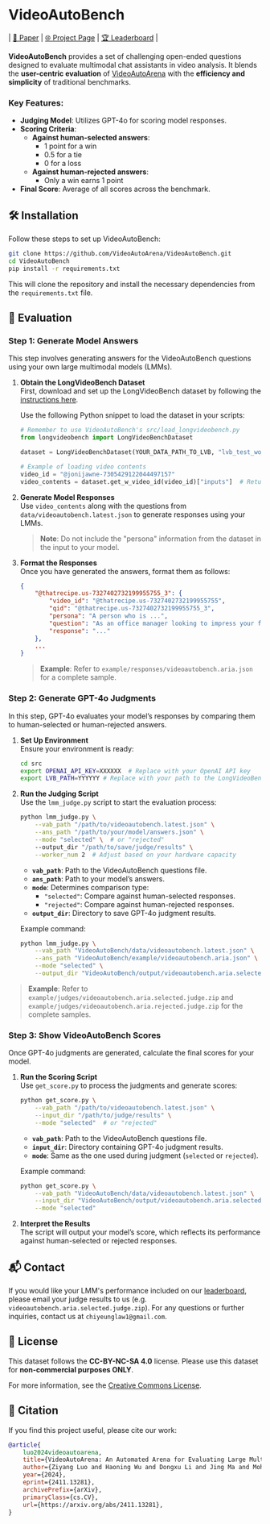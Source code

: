 # VideoAutoBench

| [📄 Paper](https://arxiv.org/abs/2411.13281) | [🌐 Project Page](https://videoautoarena.github.io/) | [🏆 Leaderboard](https://videoautoarena.github.io/) |

**VideoAutoBench** provides a set of challenging open-ended questions designed to evaluate multimodal chat assistants in video analysis. It blends the **user-centric evaluation** of [VideoAutoArena]() with the **efficiency and simplicity** of traditional benchmarks. 

### Key Features:
- **Judging Model**: Utilizes GPT-4o for scoring model responses.
- **Scoring Criteria**:
  - **Against human-selected answers**:  
    - 1 point for a win  
    - 0.5 for a tie  
    - 0 for a loss  
  - **Against human-rejected answers**:  
    - Only a win earns 1 point  
- **Final Score**: Average of all scores across the benchmark.



## 🛠️ Installation

Follow these steps to set up VideoAutoBench:

```bash
git clone https://github.com/VideoAutoArena/VideoAutoBench.git
cd VideoAutoBench
pip install -r requirements.txt
```

This will clone the repository and install the necessary dependencies from the `requirements.txt` file.



## 🎯 Evaluation

### Step 1: Generate Model Answers

This step involves generating answers for the VideoAutoBench questions using your own large multimodal models (LMMs).

1. **Obtain the LongVideoBench Dataset**  
   First, download and set up the LongVideoBench dataset by following the [instructions here](https://github.com/longvideobench/LongVideoBench?tab=readme-ov-file#custom-use-load-the-longvideobench-dataset).

   Use the following Python snippet to load the dataset in your scripts:
   ```python
   # Remember to use VideoAutoBench's src/load_longvideobench.py
   from longvideobench import LongVideoBenchDataset

   dataset = LongVideoBenchDataset(YOUR_DATA_PATH_TO_LVB, "lvb_test_wo_gt.json", max_num_frames=128)

   # Example of loading video contents
   video_id = "@jonijawne-7305429122044497157"
   video_contents = dataset.get_w_video_id(video_id)["inputs"]  # Returns a list of PIL.Images and subtitles
   ```

2. **Generate Model Responses**  
   Use `video_contents` along with the questions from `data/videoautobench.latest.json` to generate responses using your LMMs.  
   > **Note**: Do not include the "persona" information from the dataset in the input to your model.

3. **Format the Responses**  
   Once you have generated the answers, format them as follows:
   ```json
   {
       "@thatrecipe.us-7327402732199955755_3": {
           "video_id": "@thatrecipe.us-7327402732199955755",
           "qid": "@thatrecipe.us-7327402732199955755_3",
           "persona": "A person who is ...",
           "question": "As an office manager looking to impress your friends with a recipe during a weekend get-together, describe how ...",
           "response": "..."
       },
       ...
   }
   ```
   > **Example**: Refer to `example/responses/videoautobench.aria.json` for a complete sample.



### Step 2: Generate GPT-4o Judgments

In this step, GPT-4o evaluates your model’s responses by comparing them to human-selected or human-rejected answers.

1. **Set Up Environment**  
   Ensure your environment is ready:
   ```bash
   cd src
   export OPENAI_API_KEY=XXXXXX  # Replace with your OpenAI API key
   export LVB_PATH=YYYYYY # Replace with your path to the LongVideoBench"
   ```

2. **Run the Judging Script**  
   Use the `lmm_judge.py` script to start the evaluation process:
   ```bash
   python lmm_judge.py \
       --vab_path "/path/to/videoautobench.latest.json" \
       --ans_path "/path/to/your/model/answers.json" \
       --mode "selected" \  # or "rejected"
       --output_dir "/path/to/save/judge/results" \
       --worker_num 2  # Adjust based on your hardware capacity
   ```

   - **`vab_path`**: Path to the VideoAutoBench questions file.  
   - **`ans_path`**: Path to your model’s answers.  
   - **`mode`**: Determines comparison type:  
     - `"selected"`: Compare against human-selected responses.  
     - `"rejected"`: Compare against human-rejected responses.  
   - **`output_dir`**: Directory to save GPT-4o judgment results.  

   Example command:
   ```bash
   python lmm_judge.py \
       --vab_path "VideoAutoBench/data/videoautobench.latest.json" \
       --ans_path "VideoAutoBench/example/videoautobench.aria.json" \
       --mode "selected" \
       --output_dir "VideoAutoBench/output/videoautobench.aria.selected.judge"
   ```

> **Example**: Refer to `example/judges/videoautobench.aria.selected.judge.zip` and `example/judges/videoautobench.aria.rejected.judge.zip` for the complete samples.

### Step 3: Show VideoAutoBench Scores

Once GPT-4o judgments are generated, calculate the final scores for your model.

1. **Run the Scoring Script**  
   Use `get_score.py` to process the judgments and generate scores:
   ```bash
   python get_score.py \
       --vab_path "/path/to/videoautobench.latest.json" \
       --input_dir "/path/to/judge/results" \
       --mode "selected"  # or "rejected"
   ```

   - **`vab_path`**: Path to the VideoAutoBench questions file.  
   - **`input_dir`**: Directory containing GPT-4o judgment results.  
   - **`mode`**: Same as the one used during judgment (`selected` or `rejected`).  

   Example command:
   ```bash
   python get_score.py \
       --vab_path "VideoAutoBench/data/videoautobench.latest.json" \
       --input_dir "VideoAutoBench/output/videoautobench.aria.selected.judge" \
       --mode "selected"
   ```

2. **Interpret the Results**  
   The script will output your model’s score, which reflects its performance against human-selected or rejected responses.



## 📬 Contact

If you would like your LMM's performance included on our [leaderboard](https://videoautoarena.github.io/), please email your judge results to us (e.g. `videoautobench.aria.selected.judge.zip`). For any questions or further inquiries, contact us at `chiyeunglaw1@gmail.com`.


## 📜 License

This dataset follows the **CC-BY-NC-SA 4.0** license. Please use this dataset for **non-commercial purposes ONLY**.

For more information, see the [Creative Commons License](https://creativecommons.org/licenses/by-nc-sa/4.0/).



## 📖 Citation

If you find this project useful, please cite our work:

```bibtex
@article{
    luo2024videoautoarena,
    title={VideoAutoArena: An Automated Arena for Evaluating Large Multimodal Models in Video Analysis through User Simulation}, 
    author={Ziyang Luo and Haoning Wu and Dongxu Li and Jing Ma and Mohan Kankanhalli and Junnan Li},
    year={2024},
    eprint={2411.13281},
    archivePrefix={arXiv},
    primaryClass={cs.CV},
    url={https://arxiv.org/abs/2411.13281}, 
}
```
